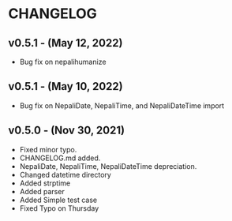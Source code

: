 # CHANGELOG

## v0.5.1 - (May 12, 2022)
- Bug fix on nepalihumanize

## v0.5.1 - (May 10, 2022)
- Bug fix on NepaliDate, NepaliTime, and NepaliDateTime import

## v0.5.0 - (Nov 30, 2021)
- Fixed minor typo.
- CHANGELOG.md added.
- NepaliDate, NepaliTime, NepaliDateTime depreciation.
- Changed datetime directory
- Added strptime
- Added parser
- Added Simple test case
- Fixed Typo on Thursday

